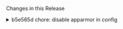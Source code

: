 Changes in this Release

<details><summary>b5e565d chore: disable apparmor in config</summary>
chore: disable apparmor in config

Attempt to workaround issue "unable to unload apparmor profile" in HA</details>